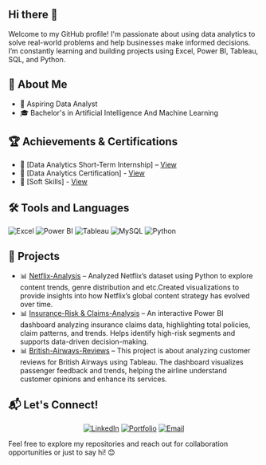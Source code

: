 ## Hi there 👋

Welcome to my GitHub profile! I'm passionate about using data analytics to solve real-world problems and help businesses make informed decisions. I’m constantly learning and building projects using Excel, Power BI, Tableau, SQL, and Python.

## 📖 About Me
- 🎯 Aspiring Data Analyst
- 🎓 Bachelor's in Artificial Intelligence And Machine Learning

## 🏆 Achievements & Certifications
- 📜 [Data Analytics Short-Term Internship] – [View](https://drive.google.com/file/d/14WVIkqd_RUXKCSKLyTNiyzyVtrNXeat3/view?usp=drive_link)
- 📜 [Data Analytics Certification] - [View](https://drive.google.com/file/d/1nV2ic0RlQySgMsZMsYbB9bNuC-rX0TYM/view?usp=drive_link)
- 📜 [Soft Skills] - [View](https://drive.google.com/file/d/1Deg7Swffjt_KkGXNC0GuSP4qAnKkrPVT/view?usp=drive_link)

## 🛠 Tools and Languages
![Excel](https://img.shields.io/badge/Excel-0078D4?style=for-the-badge&logo=microsoft-excel&logoColor=white)
![Power BI](https://img.shields.io/badge/Power%20BI-F2C811?style=for-the-badge&logo=power-bi&logoColor=black)
![Tableau](https://img.shields.io/badge/Tableau-E97627?style=for-the-badge&logo=tableau&logoColor=white)
![MySQL](https://img.shields.io/badge/MySQL-4479A1?style=for-the-badge&logo=mysql&logoColor=white)
![Python](https://img.shields.io/badge/Python-3776AB?style=for-the-badge&logo=python&logoColor=white)

## 📂 Projects
- 📊 [Netflix-Analysis](https://github.com/nitya-sri27/Netflix-Analysis) – Analyzed Netflix’s dataset using Python to explore content trends, genre distribution and etc.Created visualizations to provide insights into how Netflix’s global content strategy has evolved over time.
- 📊 [Insurance-Risk & Claims-Analysis](https://github.com/nitya-sri27/Insurance-Risk-Claims-Analysis) – An interactive Power BI dashboard analyzing insurance claims data, highlighting total policies, claim patterns, and trends. Helps identify high-risk segments and supports data-driven decision-making.
- 📊 [British-Airways-Reviews](https://github.com/nitya-sri27/British-Airways-Report) – This project is about analyzing customer reviews for British Airways using Tableau. The dashboard visualizes passenger feedback and trends, helping the airline understand customer opinions and enhance its services.

## 📬 Let's Connect!

<div align="center">

[![LinkedIn](https://img.shields.io/badge/LinkedIn-0077B5?style=for-the-badge&logo=linkedin&logoColor=white)](https://www.linkedin.com/in/nitya-sri-822559255/)
[![Portfolio](https://img.shields.io/badge/Portfolio-FF5722?style=for-the-badge&logo=google-chrome&logoColor=white)](datascienceportfol.io/nekkantinityasri)
[![Email](https://img.shields.io/badge/Email-D14836?style=for-the-badge&logo=gmail&logoColor=white)](mailto:nekkantinityasri@gmail.com)

</div>


Feel free to explore my repositories and reach out for collaboration opportunities or just to say hi! 😊

<!--
**nitya-sri27/nitya-sri27** is a ✨ _special_ ✨ repository because its `README.md` (this file) appears on your GitHub profile.

Here are some ideas to get you started:

- 🔭 I’m currently working on ...
- 🌱 I’m currently learning ...
- 👯 I’m looking to collaborate on ...
- 🤔 I’m looking for help with ...
- 💬 Ask me about ...
- 📫 How to reach me: ...
- 😄 Pronouns: ...
- ⚡ Fun fact: ...
-->
